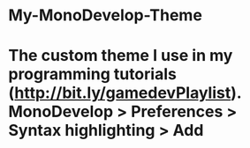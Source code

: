 # My-MonoDevelop-Theme
The custom theme I use in my programming tutorials (http://bit.ly/gamedevPlaylist).
MonoDevelop > Preferences > Syntax highlighting > Add
=====================================================